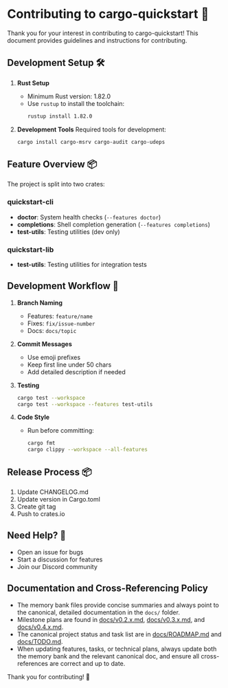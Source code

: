 # Contributing to cargo-quickstart 🚀

Thank you for your interest in contributing to cargo-quickstart! This document provides guidelines and instructions for contributing.

## Development Setup 🛠️

1. **Rust Setup**
   - Minimum Rust version: 1.82.0
   - Use `rustup` to install the toolchain:
     ```bash
     rustup install 1.82.0
     ```

2. **Development Tools**
   Required tools for development:
   ```bash
   cargo install cargo-msrv cargo-audit cargo-udeps
   ```

## Feature Overview 📦

The project is split into two crates:

### quickstart-cli
- **doctor**: System health checks (`--features doctor`)
- **completions**: Shell completion generation (`--features completions`)
- **test-utils**: Testing utilities (dev only)

### quickstart-lib
- **test-utils**: Testing utilities for integration tests

## Development Workflow 🔄

1. **Branch Naming**
   - Features: `feature/name`
   - Fixes: `fix/issue-number`
   - Docs: `docs/topic`

2. **Commit Messages**
   - Use emoji prefixes
   - Keep first line under 50 chars
   - Add detailed description if needed

3. **Testing**
   ```bash
   cargo test --workspace
   cargo test --workspace --features test-utils
   ```

4. **Code Style**
   - Run before committing:
     ```bash
     cargo fmt
     cargo clippy --workspace --all-features
     ```

## Release Process 📦

1. Update CHANGELOG.md
2. Update version in Cargo.toml
3. Create git tag
4. Push to crates.io

## Need Help? 🤝

- Open an issue for bugs
- Start a discussion for features
- Join our Discord community

## Documentation and Cross-Referencing Policy

- The memory bank files provide concise summaries and always point to the canonical, detailed documentation in the `docs/` folder.
- Milestone plans are found in [docs/v0.2.x.md](v0.2.x.md), [docs/v0.3.x.md](v0.3.x.md), and [docs/v0.4.x.md](v0.4.x.md).
- The canonical project status and task list are in [docs/ROADMAP.md](ROADMAP.md) and [docs/TODO.md](TODO.md).
- When updating features, tasks, or technical plans, always update both the memory bank and the relevant canonical doc, and ensure all cross-references are correct and up to date.

Thank you for contributing! 🎉